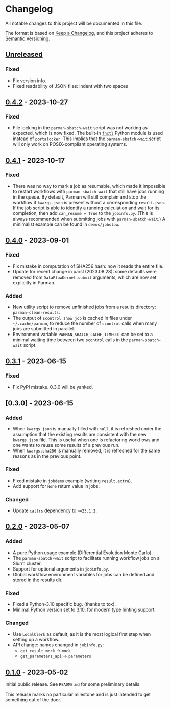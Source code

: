 # Changelog

All notable changes to this project will be documented in this file.

The format is based on [Keep a Changelog](https://keepachangelog.com/en/1.1.0/),
and this project adheres to [Semantic Versioning](https://semver.org/spec/v2.0.0.html).

## [Unreleased]

### Fixed

- Fix version info.
- Fixed readability of JSON files: indent with two spaces


## [0.4.2] - 2023-10-27

### Fixed

- File locking in the `parman-sbatch-wait` script was not working as expected,
  which is now fixed.
  The built-in [`fnctl`](https://docs.python.org/3/library/fcntl.html) Python module is used instead of `portalocker`.
  This implies that the `parman-sbatch-wait` script will only work on POSIX-compliant
  operating systems.


## [0.4.1] - 2023-10-17

### Fixed

- There was no way to mark a job as resumable, which made it impossible
  to restart workflows with `parman-sbatch-wait` that still have jobs running in the queue.
  By default, Parman will still complain and stop the workflow if `kwargs.json` is present
  without a corresponding `result.json`.
  If the job script is able to identify a running calculation and wait for its completion,
  then add `can_resume = True` to the `jobinfo.py`.
  (This is always recommended when submitting jobs with `parman-sbatch-wait`.)
  A minimalist example can be found in `demos/jobslow`.


## [0.4.0] - 2023-09-01

### Fixed

- Fix mistake in computation of SHA256 hash: now it reads the entire file.
- Update for recent change in parsl (2023.08.28):
  some defaults were removed from `DataFlowKernel.submit` arguments,
  which are now set explicitly in Parman.

### Added

- New utility script to remove unfinished jobs from a results directory: `parman-clean-results`.
- The output of `scontrol show job` is cached in files under `~/.cache/parman`,
  to reduce the number of `scontrol` calls when many jobs are submitted in parallel.
- Environment variable `PARMAN_SBATCH_CACHE_TIMEOUT` can be set to a minimal waiting time between
  two `scontrol` calls in the `parman-sbatch-wait` script.


## [0.3.1] - 2023-06-15

### Fixed

- Fix PyPI mistake. 0.3.0 will be yanked.


## [0.3.0] - 2023-06-15

### Added

- When `kwargs.json` is manually filled with `null`, it is refreshed under the assumption
  that the existing results are consistent with the new `kwargs.json` file.
  This is useful when one is refactoring workflows and one wants to reuse some results of
  a previous run.
- When `kwargs.sha256` is manually removed, it is refreshed for the same reasons as in the
  previous point.

### Fixed

- Fixed mistake in `jobdemo` example (writing `result.extra`).
- Add support for `None` return value in jobs.

### Changed

- Update [`cattrs`](https://github.com/python-attrs/cattrs) dependency to `>=23.1.2`.


## [0.2.0] - 2023-05-07

### Added

- A pure Python usage example (Differential Evolution Monte Carlo).
- The `parman-sbatch-wait` script to facilitate running workflow jobs on a Slurm cluster.
- Support for optional arguments in `jobinfo.py`.
- Global workflow environment variables for jobs can be defined and stored in the results dir.

### Fixed

- Fixed a Python-3.10 specific bug. (thanks to tox).
- Minimal Python version set to 3.10, for modern type hinting support.

### Changed

- Use `LocalClerk` as default, as it is the most logical first step when setting up a workflow.
- API change: names changed in `jobinfo.py`:
  - `get_result_mock` -> `mock`
  - `get_parameters_api` -> `parameters`


## [0.1.0] - 2023-05-02

Initial public release. See `README.md` for some preliminary details.

This release marks no particular milestone and is just intended to get something out of the door.


[Unreleased]: https://github.com/reproducible-reporting/parman
[0.4.2]: https://github.com/reproducible-reporting/parman/releases/tag/v0.4.2
[0.4.1]: https://github.com/reproducible-reporting/parman/releases/tag/v0.4.1
[0.4.0]: https://github.com/reproducible-reporting/parman/releases/tag/v0.4.0
[0.3.1]: https://github.com/reproducible-reporting/parman/releases/tag/v0.3.1
[0.2.0]: https://github.com/reproducible-reporting/parman/releases/tag/v0.2.0
[0.1.0]: https://github.com/reproducible-reporting/parman/releases/tag/v0.1.0
